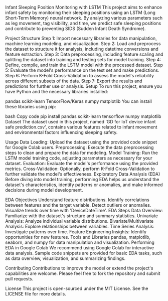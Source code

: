 Infant Sleeping Position Monitoring with LSTM
This project aims to enhance infant safety by monitoring their sleeping positions using an LSTM (Long Short-Term Memory) neural network. By analyzing various parameters such as leg movement, tag visibility, and time, we predict safe sleeping positions and contribute to preventing SIDS (Sudden Infant Death Syndrome).

Project Structure
Step 1: Import necessary libraries for data manipulation, machine learning modeling, and visualization.
Step 2: Load and preprocess the dataset to structure it for analysis, including datetime conversions and feature extraction.
Step 3: Data preprocessing, including feature scaling and splitting the dataset into training and testing sets for model training.
Step 4: Define, compile, and train the LSTM model with the processed dataset.
Step 5: Evaluate the model's performance on the test set and make predictions.
Step 6: Perform K-Fold Cross-Validation to assess the model's reliability across different subsets of the data.
Step 7: Export the results and predictions for further use or analysis.
Setup
To run this project, ensure you have Python and the necessary libraries installed:

pandas
scikit-learn
TensorFlow/Keras
numpy
matplotlib
You can install these libraries using pip:

bash
Copy code
pip install pandas scikit-learn tensorflow numpy matplotlib
Dataset
The dataset used in this project, named 'GD for IoT device infant safe prediction.csv', contains various features related to infant movement and environmental factors influencing sleeping safety.

Usage
Data Loading: Upload the dataset using the provided code snippet for Google Colab users.
Preprocessing: Execute the data preprocessing steps to clean and prepare the data for modeling.
Model Training: Run the LSTM model training code, adjusting parameters as necessary for your dataset.
Evaluation: Evaluate the model's performance using the provided metrics.
Cross-Validation: Optionally, perform K-Fold Cross-Validation to further validate the model's effectiveness.
Exploratory Data Analysis (EDA)
Before diving into model training, performing EDA helps us understand the dataset's characteristics, identify patterns or anomalies, and make informed decisions during model development.

EDA Objectives
Understand feature distributions.
Identify correlations between features and the target variable.
Detect outliers or anomalies.
Visualize trends over time with 'DeviceDateTime'.
EDA Steps
Data Overview: Familiarize with the dataset's structure and summary statistics.
Univariate Analysis: Analyze individual variable distributions.
Bivariate/Multivariate Analysis: Explore relationships between variables.
Time Series Analysis: Investigate patterns over time.
Feature Engineering Insights: Identify opportunities for new features.
Tools and Libraries
pandas, matplotlib, seaborn, and numpy for data manipulation and visualization.
Performing EDA in Google Colab
We recommend using Google Colab for interactive data analysis. Sample code snippets are provided for basic EDA tasks, such as data overview, visualization, and summarizing findings.

Contributing
Contributions to improve the model or extend the project's capabilities are welcome. Please feel free to fork the repository and submit pull requests.

License
This project is open-sourced under the MIT License. See the LICENSE file for more details.
